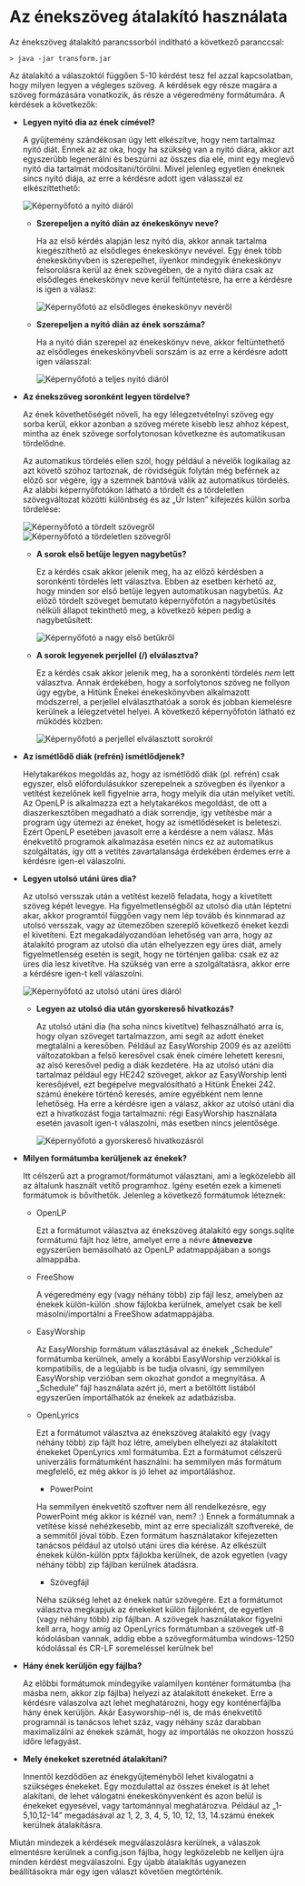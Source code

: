 # Az énekszöveg átalakító használata

Az énekszöveg átalakító parancssorból indítható a következő paranccsal:

`> java -jar transform.jar`

Az átalakító a válaszoktól függően 5-10 kérdést tesz fel azzal kapcsolatban, hogy milyen
legyen a végleges szöveg. A kérdések egy része magára a szöveg formázására vonatkozik,
ás része a végeredmény formátumára.
A kérdések a következők:

* **Legyen nyitó dia az ének címével?**

  A gyűjtemény szándékosan úgy lett elkészítve, hogy nem tartalmaz nyitó diát. Ennek az az oka,
  hogy ha szükség van a nyitó diára, akkor azt egyszerűbb legenerálni és beszúrni az összes dia
  elé, mint egy meglevő nyitó dia tartalmát módosítani/törölni. Mivel jelenleg egyetlen éneknek
  sincs nyitó diája, az erre a kérdésre adott igen válasszal ez elkészíttethető:

  ![Képernyőfotó a nyitó diáról](./images/01.title_slide.png)

  * **Szerepeljen a nyitó dián az énekeskönyv neve?**

    Ha az első kérdés alapján lesz nyitó dia, akkor annak tartalma kiegészíthető az elsődleges
    énekeskönyv nevével. Egy ének több énekeskönyvben is szerepelhet, ilyenkor mindegyik
    énekeskönyv felsorolásra kerül az ének szövegében, de a nyitó diára csak az elsődleges
    énekeskönyv neve kerül feltüntetésre, ha erre a kérdésre is igen a válasz:

    ![Képernyőfotó az elsődleges énekeskönyv nevéről](./images/02.title_with_songbook.png) 

  * **Szerepeljen a nyitó dián az ének sorszáma?**

    Ha a nyitó dián szerepel az énekeskönyv neve, akkor feltüntethető az elsődleges
    énekeskönyvbeli sorszám is az erre a kérdésre adott igen válasszal:

    ![Képernyőfotó a teljes nyitó diáról](./images/03.full_title_slide.png)

* **Az énekszöveg soronként legyen tördelve?**

  Az ének követhetőségét növeli, ha egy lélegzetvételnyi szöveg egy sorba kerül, ekkor azonban
  a szöveg mérete kisebb lesz ahhoz képest, mintha az ének szövege sorfolytonosan következne és
  automatikusan tördelődne.

  Az automatikus tördelés ellen szól, hogy például a névelők logikailag az azt követő szóhoz
  tartoznak, de rövidségük folytán még beférnek az előző sor végére, így a szemnek bántóvá válik
  az automatikus tördelés. Az alábbi képernyőfotókon látható a tördelt és a tördeletlen
  szövegváltozat közötti különbség és az „Úr Isten” kifejezés külön sorba tördelése:

  ![Képernyőfotó a tördelt szövegről](./images/04.verse_with_linebreak.png)
  ![Képernyőfotó a tördeletlen szövegről](./images/05.verse_without_linebreak.png)

  * **A sorok első betűje legyen nagybetűs?**

    Ez a kérdés csak akkor jelenik meg, ha az előző kérdésben a soronkénti tördelés lett választva.
    Ebben az esetben kérhető az, hogy minden sor első betűje legyen automatikusan nagybetűs.
    Az előző tördelt szöveget bemutató képernyőfotón a nagybetűsítés nélküli állapot tekinthető
    meg, a következő képen pedig a nagybetűsített:

    ![Képernyőfotó a nagy első betűkről](./images/06.capitalized_lines.png)

  * **A sorok legyenek perjellel (/) elválasztva?**

    Ez a kérdés csak akkor jelenik meg, ha a soronkénti tördelés _nem_ lett választva. Annak 
    érdekében, hogy a sorfolytonos szöveg ne follyon úgy egybe, a Hitünk Énekei énekeskönyvben
    alkalmazott módszerrel, a perjellel elválaszthatóak a sorok és jobban kiemelésre kerülnek
    a lélegzetvétel helyei. A következő képernyőfotón látható ez működés közben:

    ![Képernyőfotó a perjellel elválasztott sorokról](./images/07.slash_separator.png)

* **Az ismétlődő diák (refrén) ismétlődjenek?**

    Helytakarékos megoldás az, hogy az ismétlődő diák (pl. refrén) csak egyszer, első
    előfordulásukkor szerepelnek a szövegben és ilyenkor a vetítést kezelőnek kell figyelnie arra,
    hogy melyik dia után melyiket vetíti. Az OpenLP is alkalmazza ezt a helytakarékos megoldást,
    de ott a diaszerkesztőben megadható a diák sorrendje, így vetítésbe már a program úgy ütemezi
    az éneket, hogy az ismétlődéseket is beleteszi. Ezért OpenLP esetében javasolt erre a kérdésre
    a nem válasz. Más énekvetítő programok alkalmazása esetén nincs ez az automatikus szolgáltatás,
    így ott a vetítés zavartalansága érdekében érdemes erre a kérdésre igen-el válaszolni.

* **Legyen utolsó utáni üres dia?**

    Az utolsó versszak után a vetítést kezelő feladata, hogy a kivetített szöveg képét levegye.
    Ha figyelmetlenségből az utolsó dia után léptetni akar, akkor programtól függően vagy nem lép
    tovább és kinnmarad az utolsó versszak, vagy az ütemezőben szereplő következő éneket kezdi el 
    kivetíteni. Ezt megakadályozandóan lehetőség van arra, hogy az átalakító program az utolsó dia
    után elhelyezzen egy üres diát, amely figyelmetlenség esetén is segít, hogy ne történjen galiba:
    csak ez az üres dia lesz kivetítve. Ha szükség van erre a szolgáltatásra, akkor erre a kérdésre
    igen-t kell válaszolni.

    ![Képernyőfotó az utolsó utáni üres diáról](./images/08.empty_slide.png)

  * **Legyen az utolsó dia után gyorskereső hivatkozás?**
  
    Az utolsó utáni dia (ha soha nincs kivetítve) felhasználható arra is, hogy olyan szöveget tartalmazzon, ami segít az
    adott éneket megtalálni a keresőben. Például az EasyWorship 2009 és az azelőtti változatokban a
    felső keresővel csak ének címére lehetett keresni, az alsó keresővel pedig a diák kezdetére. Ha
    az utolsó utáni dia tartalmaz például egy HE242 szöveget, akkor az EasyWorship lenti keresőjével,
    ezt begépelve megvalósítható a Hitünk Énekei 242. számú énekére történő keresés, amire egyébként
    nem lenne lehetőség.
    Ha erre a kérdésre igen a válasz, akkor az utolsó utáni dia ezt a hivatkozást fogja tartalmazni:
    régi EasyWorship használata esetén javasolt igen-t válaszolni, más esetben nincs jelentősége.

    ![Képernyőfotó a gyorskereső hivatkozásról](./images/09.quick_search_slide.png)

* **Milyen formátumba kerüljenek az énekek?**

  Itt célszerű azt a programot/formátumot választani, ami a legközelebb áll az általunk használt
  vetítő programhoz. Igény esetén ezek a kimeneti formátumok is bővíthetők.
  Jelenleg a következő formátumok léteznek:

  * OpenLP

    Ezt a formátumot választva az énekszöveg átalakító egy songs.sqlite formátumú fájlt hoz létre,
    amelyet erre a névre **átnevezve** egyszerűen bemásolható az OpenLP adatmappájában a songs
    almappába.

  * FreeShow
 
    A végeredmény egy (vagy néhány több) zip fájl lesz, amelyben az énekek külön-külön .show
    fájlokba kerülnek, amelyet csak be kell másolni/importálni a FreeShow adatmappájába.

  * EasyWorship

    Az EasyWorship formátum választásával az énekek „Schedule” formátumba kerülnek, amely
    a korábbi EasyWorship verziókkal is kompatibilis, de a legújabb is be tudja olvasni,
    így semmilyen EasyWorship verzióban sem okozhat gondot a megnyitása. A „Schedule” fájl
    használata azért jó, mert a betöltött listából egyszerűen importálhatók az énekek
    az adatbázisba.

  * OpenLyrics

    Ezt a formátumot választva az énekszöveg átalakító egy (vagy néhány több) zip fájlt hoz létre,
    amelyben elhelyezi az átalakított énekeket OpenLyrics xml formátumba.
    Ezt a formátumot célszerű univerzális formátumként használni: ha semmilyen más
    formátum megfelelő, ez még akkor is jó lehet az importáláshoz.

    * PowerPoint

    Ha semmilyen énekvetítő szoftver nem áll rendelkezésre, egy PowerPoint még akkor is kéznél van, nem? :)
    Ennek a formátumnak a vetítése kissé nehézkesebb, mint az erre specializált szoftvereké,
    de a semmitől jóval több. Ezen formátum használatakor kifejezetten tanácsos például az utolsó
    utáni üres dia kérése. Az elkészült énekek külön-külön pptx fájlokba kerülnek,
    de azok egyetlen (vagy néhány több) zip fájlban kerülnek átadásra.

    * Szövegfájl

    Néha szükség lehet az énekek natúr szövegére. Ezt a formátumot választva megkapjuk az énekeket
    külön fájlonként, de egyetlen (vagy néhány több) zip fájlban. A szövegek használatakor
    figyelni kell arra, hogy amíg az OpenLyrics formátumban a szövegek utf-8 kódolásban vannak,
    addig ebbe a szövegformátumba windows-1250 kódolással és CR-LF soremeléssel kerülnek be!

* **Hány ének kerüljön egy fájlba?**

  Az előbbi formátumok mindegyike valamilyen konténer formátumba (ha másba nem, akkor zip fájlba)
  helyezi az átalakított énekeket. Erre a kérdésre válaszolva azt lehet meghatározni, hogy egy
  konténerfájlba hány ének kerüljön. Akár Easyworship-nél is, de más énekvetítő programnál is
  tanácsos lehet száz, vagy néhány száz darabban maximalizálni az énekek számát, hogy az
  importálás ne okozzon hosszú időre lefagyást.

* **Mely énekeket szeretnéd átalakítani?**

  Innentől kezdődően az énekgyűjteményből lehet kiválogatni a szükséges énekeket. Egy mozdulattal
  az összes éneket is át lehet alakítani, de lehet válogatni énekeskönyvenként és azon belül is
  énekeket egyesével, vagy tartománnyal meghatározva. Például az „1-5,10,12-14” megadásával az
  1, 2, 3, 4, 5, 10, 12, 13, 14.számú énekek kerülnek átalakításra.

Miután mindezek a kérdések megválaszolásra kerülnek, a válaszok elmentésre kerülnek a
config.json fájlba, hogy legközelebb ne kelljen újra minden kérdést megválaszolni.
Egy újabb átalakítás ugyanezen beállításokra már egy igen választ követően megtörténik.
